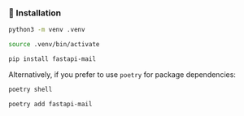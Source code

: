 ###  🔨  Installation ###

```bash
python3 -m venv .venv

source .venv/bin/activate

pip install fastapi-mail
```

Alternatively, if you prefer to use `poetry` for package dependencies:

```bash
poetry shell

poetry add fastapi-mail
```